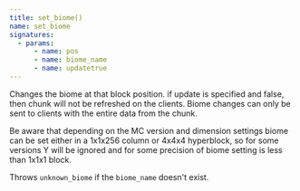 ```yaml
---
title: set_biome()
name: set_biome
signatures:
  - params:
      - name: pos
      - name: biome_name
      - name: updatetrue
---
```


Changes the biome at that block position. if update is specified and false, then
chunk will not be refreshed on the clients. Biome changes can only be sent to
clients with the entire data from the chunk.

Be aware that depending on the MC version and dimension settings biome can be
set either in a 1x1x256 column or 4x4x4 hyperblock, so for some versions Y will
be ignored and for some precision of biome setting is less than 1x1x1 block.

Throws `unknown_biome` if the `biome_name` doesn't exist.
